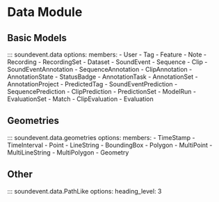 # Data Module

## Basic Models

::: soundevent.data
    options:
        members:
        - User
        - Tag
        - Feature
        - Note
        - Recording
        - RecordingSet
        - Dataset
        - SoundEvent
        - Sequence
        - Clip
        - SoundEventAnnotation
        - SequenceAnnotation
        - ClipAnnotation
        - AnnotationState
        - StatusBadge
        - AnnotationTask
        - AnnotationSet
        - AnnotationProject
        - PredictedTag
        - SoundEventPrediction
        - SequencePrediction
        - ClipPrediction
        - PredictionSet
        - ModelRun
        - EvaluationSet
        - Match
        - ClipEvaluation
        - Evaluation

## Geometries

::: soundevent.data.geometries
    options:
        members:
        - TimeStamp
        - TimeInterval
        - Point
        - LineString
        - BoundingBox
        - Polygon
        - MultiPoint
        - MultiLineString
        - MultiPolygon
        - Geometry


## Other

::: soundevent.data.PathLike
    options:
        heading_level: 3

